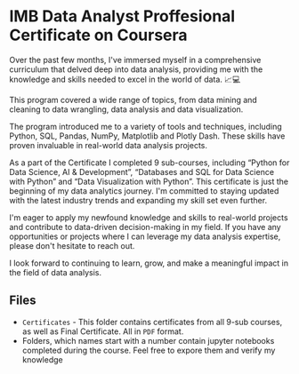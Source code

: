 # IMB Data Analyst Proffesional Certificate on  Coursera
Over the past few months, I've immersed myself in a comprehensive curriculum that delved deep into data analysis, providing me with the knowledge and skills needed to excel in the world of data. 📈💻

This program covered a wide range of topics, from data mining and cleaning to data wrangling, data analysis and data visualization.

The program introduced me to a variety of tools and techniques, including Python, SQL, Pandas, NumPy, Matplotlib and Plotly Dash. These skills have proven invaluable in real-world data analysis projects.

As a part of the Certificate I completed 9 sub-courses, including “Python for Data Science, AI & Development”, “Databases and SQL for Data Science with Python” and “Data Visualization with Python”.
This certificate is just the beginning of my data analytics journey. I'm committed to staying updated with the latest industry trends and expanding my skill set even further.

I'm eager to apply my newfound knowledge and skills to real-world projects and contribute to data-driven decision-making in my field. If you have any opportunities or projects where I can leverage my data analysis expertise, please don't hesitate to reach out.

I look forward to continuing to learn, grow, and make a meaningful impact in the field of data analysis.

## Files
* `Certificates` - This folder contains certificates from all 9-sub courses, as well as Final Certificate. All in `PDF` format.
* Folders, which names start with a number contain jupyter notebooks completed during the course. Feel free to expore them and verify my knowledge


